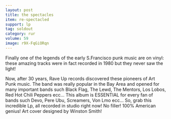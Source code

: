 ```yaml
---
layout: post
title: the spectacles
item: re-spectacled
support: lp
tag: soldout
category: rur
volume: 59
image: r9X-FqGiORqn
---
```


Finally one of the legends of the early S.Francisco punk music are on vinyl: these amazing tracks were in fact recorded in 1980 but they never saw the light!

Now, after 30 years, Rave Up records discovered these pioneers of Art Punk music. The band was really popular in the Bay Area and opened for many important bands such Black Flag, The Lewd, The Mentors, Los Lobos, Red Hot Chili Peppers ecc... This album is ESSENTIAL for every fan of bands such Devo, Pere Ubu, Screamers, Von Lmo ecc&hellip; So, grab this incredible Lp, all recorded in studio right now! No filler! 100% American genius! Art cover designed by Winston Smith!
